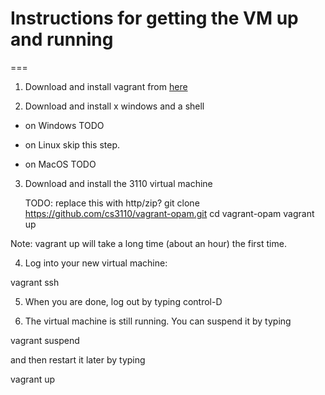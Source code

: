 # Instructions for getting the VM up and running

===

1. Download and install vagrant from [here](http://www.vagrantup.com/downloads.htmlli)

2. Download and install x windows and a shell

  - on Windows
      TODO

  - on Linux
      skip this step.

  - on MacOS
      TODO

3. Download and install the 3110 virtual machine

   TODO: replace this with http/zip?
git clone https://github.com/cs3110/vagrant-opam.git
cd vagrant-opam
vagrant up

Note: vagrant up will take a long time (about an hour) the first time.

4. Log into your new virtual machine:

vagrant ssh

5. When you are done, log out by typing control-D

6. The virtual machine is still running.  You can suspend it by typing

vagrant suspend

and then restart it later by typing

vagrant up
